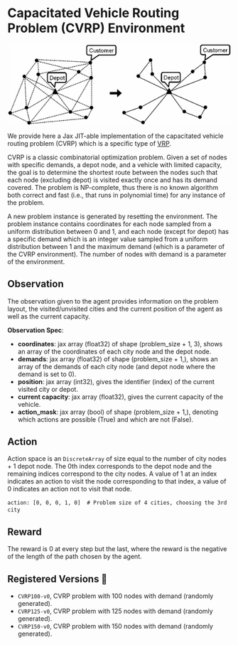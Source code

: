# Capacitated Vehicle Routing Problem (CVRP) Environment

<p align="center">
        <img src="../img/cvrp_img0.png" width="500"/>
</p>

We provide here a Jax JIT-able implementation of the capacitated vehicle routing problem
(CVRP) which is a specific type of [VRP](https://en.wikipedia.org/wiki/Vehicle_routing_problem).


CVRP is a classic combinatorial optimization problem. Given a set of nodes with specific demands,
a depot node, and a vehicle with limited capacity, the goal is to determine the shortest route
between the nodes such that each node (excluding depot) is visited exactly once and has its demand
covered. The problem is NP-complete, thus there is no known algorithm both correct and fast 
(i.e., that runs in polynomial time) for any instance of the problem.

A new problem instance is generated by resetting the environment. The problem instance contains 
coordinates for each node sampled from a uniform distribution between 0 and 1, and each node
(except for depot) has a specific demand which is an integer value sampled from a uniform
distribution between 1 and the maximum demand (which is a parameter of the CVRP environment). 
The number of nodes with demand is a parameter of the environment.

## Observation
The observation given to the agent provides information on the problem layout, the visited/unvisited cities and
the current position of the agent as well as the current capacity.

**Observation Spec**:

- **coordinates**: jax array (float32) of shape (problem_size + 1, 3), shows an array of the coordinates of each city node 
and the depot node.
- **demands**: jax array (float32) of shape (problem_size + 1,), shows an array of the demands of each city node 
(and depot node where the demand is set to 0).
- **position**: jax array (int32), gives the identifier (index) of the current visited city or depot.
- **current capacity**: jax array (float32), gives the current capacity of the vehicle.
- **action_mask**: jax array (bool) of shape (problem_size + 1,), denoting which actions are possible (True) and 
which are not (False).

## Action
Action space is an `DiscreteArray` of size equal to the number of city nodes + 1 depot node. The 0th 
index corresponds to the depot node and the remaining indices correspond to the city nodes. A value
of 1 at an index indicates an action to visit the node corresponding to that index, 
a value of 0 indicates an action not to visit that node. 

```
action: [0, 0, 0, 1, 0]  # Problem size of 4 cities, choosing the 3rd city
```

## Reward
The reward is 0 at every step but the last, where the reward is
the negative of the length of the path chosen by the agent.

## Registered Versions 📖
- `CVRP100-v0`, CVRP problem with 100 nodes with demand (randomly generated).
- `CVRP125-v0`, CVRP problem with 125 nodes with demand (randomly generated).
- `CVRP150-v0`, CVRP problem with 150 nodes with demand (randomly generated).

